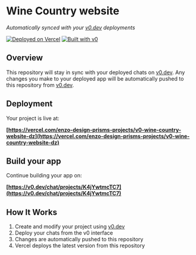 # Wine Country website

*Automatically synced with your [v0.dev](https://v0.dev) deployments*

[![Deployed on Vercel](https://img.shields.io/badge/Deployed%20on-Vercel-black?style=for-the-badge&logo=vercel)](https://vercel.com/enzo-design-prisms-projects/v0-wine-country-website-dz)
[![Built with v0](https://img.shields.io/badge/Built%20with-v0.dev-black?style=for-the-badge)](https://v0.dev/chat/projects/K4jYwtmcTC7)

## Overview

This repository will stay in sync with your deployed chats on [v0.dev](https://v0.dev).
Any changes you make to your deployed app will be automatically pushed to this repository from [v0.dev](https://v0.dev).

## Deployment

Your project is live at:

**[https://vercel.com/enzo-design-prisms-projects/v0-wine-country-website-dz](https://vercel.com/enzo-design-prisms-projects/v0-wine-country-website-dz)**

## Build your app

Continue building your app on:

**[https://v0.dev/chat/projects/K4jYwtmcTC7](https://v0.dev/chat/projects/K4jYwtmcTC7)**

## How It Works

1. Create and modify your project using [v0.dev](https://v0.dev)
2. Deploy your chats from the v0 interface
3. Changes are automatically pushed to this repository
4. Vercel deploys the latest version from this repository